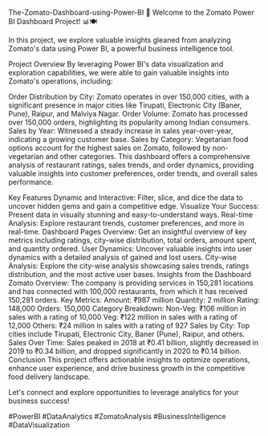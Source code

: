 The-Zomato-Dashboard-using-Power-BI
🌟 Welcome to the Zomato Power BI Dashboard Project! 📊🍽️

In this project, we explore valuable insights gleaned from analyzing Zomato's data using Power BI, a powerful business intelligence tool.

Project Overview
By leveraging Power BI's data visualization and exploration capabilities, we were able to gain valuable insights into Zomato's operations, including:

Order Distribution by City: Zomato operates in over 150,000 cities, with a significant presence in major cities like Tirupati, Electronic City (Baner, Pune), Raipur, and Malviya Nagar.
Order Volume: Zomato has processed over 150,000 orders, highlighting its popularity among Indian consumers.
Sales by Year: Witnessed a steady increase in sales year-over-year, indicating a growing customer base.
Sales by Category: Vegetarian food options account for the highest sales on Zomato, followed by non-vegetarian and other categories.
This dashboard offers a comprehensive analysis of restaurant ratings, sales trends, and order dynamics, providing valuable insights into customer preferences, order trends, and overall sales performance.

Key Features
Dynamic and Interactive: Filter, slice, and dice the data to uncover hidden gems and gain a competitive edge.
Visualize Your Success: Present data in visually stunning and easy-to-understand ways.
Real-time Analysis: Explore restaurant trends, customer preferences, and more in real-time.
Dashboard Pages
Overview: Get an insightful overview of key metrics including ratings, city-wise distribution, total orders, amount spent, and quantity ordered.
User Dynamics: Uncover valuable insights into user dynamics with a detailed analysis of gained and lost users.
City-wise Analysis: Explore the city-wise analysis showcasing sales trends, ratings distribution, and the most active user bases.
Insights from the Dashboard
Zomato Overview:
The company is providing services in 150,281 locations and has connected with 100,000 restaurants, from which it has received 150,281 orders.
Key Metrics:
Amount: ₹987 million
Quantity: 2 million
Rating: 148,000
Orders: 150,000
Category Breakdown:
Non-Veg: ₹106 million in sales with a rating of 10,000
Veg: ₹122 million in sales with a rating of 12,000
Others: ₹24 million in sales with a rating of 927
Sales by City:
Top cities include Tirupati, Electronic City, Baner (Pune), Raipur, and others.
Sales Over Time:
Sales peaked in 2018 at ₹0.41 billion, slightly decreased in 2019 to ₹0.34 billion, and dropped significantly in 2020 to ₹0.14 billion.
Conclusion
This project offers actionable insights to optimize operations, enhance user experience, and drive business growth in the competitive food delivery landscape.

Let's connect and explore opportunities to leverage analytics for your business success!

#PowerBI #DataAnalytics #ZomatoAnalysis #BusinessIntelligence #DataVisualization

